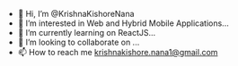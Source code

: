 - 👋 Hi, I’m @KrishnaKishoreNana
- 👀 I’m interested in Web and Hybrid Mobile Applications...
- 🌱 I’m currently learning on ReactJS...
- 💞️ I’m looking to collaborate on ...
- 📫 How to reach me krishnakishore.nana1@gmail.com

<!---
KrishnaKishoreNana/KrishnaKishoreNana is a ✨ special ✨ repository because its `README.md` (this file) appears on your GitHub profile.
You can click the Preview link to take a look at your changes.
--->

